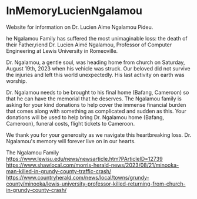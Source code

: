 # InMemoryLucienNgalamou
Website for information on Dr. Lucien Aime Ngalamou Pideu.

he Ngalamou Family has suffered the most unimaginable loss: the death of their Father,riend Dr. Lucien Aimé Ngalamou, Professor of Computer Engineering at Lewis University in Romeoville.  

Dr. Ngalamou, a gentle soul, was heading home from church on Saturday, August 19th, 2023 when his vehicle was struck. Our beloved did not survive the injuries and left this world unexpectedly. His last activity on earth was worship.  

Dr. Ngalamou needs to be brought to his final home (Bafang, Cameroon) so that he can have the memorial that he deserves. The Ngalamou family is asking for your kind donations to help cover the immense financial burden that comes along with something as complicated and sudden as this. Your donations will be used to help bring Dr. Ngalamou home (Bafang, Cameroon), funeral costs, flight tickets to Cameroon.  

We thank you for your generosity as we navigate this heartbreaking loss. Dr. Ngalamou's memory will forever live on in our hearts.  

The Ngalamou Family  
https://www.lewisu.edu/news/newsarticle.htm?PArticleID=12739
https://www.shawlocal.com/morris-herald-news/2023/08/21/minooka-man-killed-in-grundy-county-traffic-crash/ 
https://www.countryherald.com/news/local/towns/grundy-county/minooka/lewis-university-professor-killed-returning-from-church-in-grundy-county-crash/ 
